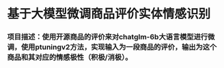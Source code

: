 # 基于大模型微调商品评价实体情感识别

### 项目描述：使用开源商品的评价来对chatglm-6b大语言模型进行微调，使用ptuningv2方法，实现输入为一段商品的评价，输出为这个商品和其对应的情感极性（积极/消极）。

